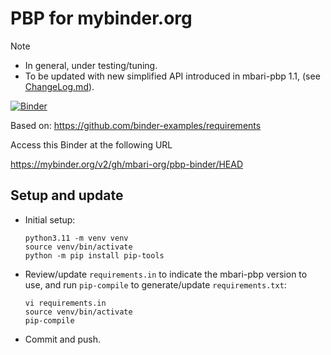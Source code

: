 # PBP for mybinder.org

> [!NOTE]
> - In general, under testing/tuning.
> - To be updated with new simplified API introduced in mbari-pbp 1.1,
>   (see [ChangeLog.md](https://github.com/mbari-org/pbp/blob/main/ChangeLog.md)).


[![Binder](https://mybinder.org/badge_logo.svg)](https://mybinder.org/v2/gh/mbari-org/pbp-binder/HEAD)

Based on: https://github.com/binder-examples/requirements

Access this Binder at the following URL

https://mybinder.org/v2/gh/mbari-org/pbp-binder/HEAD

## Setup and update

- Initial setup:
    ```
    python3.11 -m venv venv
    source venv/bin/activate
    python -m pip install pip-tools
    ```

- Review/update `requirements.in` to indicate the mbari-pbp version to use,
  and run `pip-compile` to generate/update `requirements.txt`:
     ```
     vi requirements.in 
     source venv/bin/activate
     pip-compile
     ```

- Commit and push.
